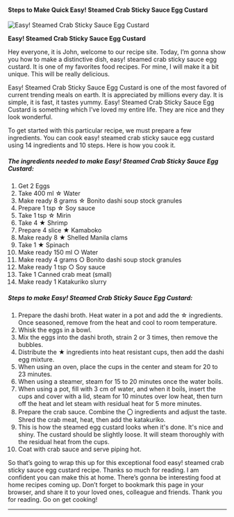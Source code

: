             

#### Steps to Make Quick Easy! Steamed Crab Sticky Sauce Egg Custard

![Easy! Steamed Crab Sticky Sauce Egg Custard](https://img-global.cpcdn.com/recipes/6438881997094912/751x532cq70/easy-steamed-crab-sticky-sauce-egg-custard-recipe-main-photo.jpg)

**Easy! Steamed Crab Sticky Sauce Egg Custard**

Hey everyone, it is John, welcome to our recipe site. Today, I’m gonna show you how to make a distinctive dish, easy! steamed crab sticky sauce egg custard. It is one of my favorites food recipes. For mine, I will make it a bit unique. This will be really delicious.

Easy! Steamed Crab Sticky Sauce Egg Custard is one of the most favored of current trending meals on earth. It is appreciated by millions every day. It is simple, it is fast, it tastes yummy. Easy! Steamed Crab Sticky Sauce Egg Custard is something which I’ve loved my entire life. They are nice and they look wonderful.

To get started with this particular recipe, we must prepare a few ingredients. You can cook easy! steamed crab sticky sauce egg custard using 14 ingredients and 10 steps. Here is how you cook it.

##### The ingredients needed to make Easy! Steamed Crab Sticky Sauce Egg Custard:

1.  Get 2 Eggs
2.  Take 400 ml ☆ Water
3.  Make ready 8 grams ☆ Bonito dashi soup stock granules
4.  Prepare 1 tsp ☆ Soy sauce
5.  Take 1 tsp ☆ Mirin
6.  Take 4 ★ Shrimp
7.  Prepare 4 slice ★ Kamaboko
8.  Make ready 8 ★ Shelled Manila clams
9.  Take 1 ★ Spinach
10.  Make ready 150 ml ○ Water
11.  Make ready 4 grams ○ Bonito dashi soup stock granules
12.  Make ready 1 tsp ○ Soy sauce
13.  Take 1 Canned crab meat (small)
14.  Make ready 1 Katakuriko slurry

##### Steps to make Easy! Steamed Crab Sticky Sauce Egg Custard:

1.  Prepare the dashi broth. Heat water in a pot and add the ☆ ingredients. Once seasoned, remove from the heat and cool to room temperature.
2.  Whisk the eggs in a bowl.
3.  Mix the eggs into the dashi broth, strain 2 or 3 times, then remove the bubbles.
4.  Distribute the ★ ingredients into heat resistant cups, then add the dashi egg mixture.
5.  When using an oven, place the cups in the center and steam for 20 to 23 minutes.
6.  When using a steamer, steam for 15 to 20 minutes once the water boils.
7.  When using a pot, fill with 3 cm of water, and when it boils, insert the cups and cover with a lid, steam for 10 minutes over low heat, then turn off the heat and let steam with residual heat for 5 more minutes.
8.  Prepare the crab sauce. Combine the 〇 ingredients and adjust the taste. Shred the crab meat, heat, then add the katakuriko.
9.  This is how the steamed egg custard looks when it's done. It's nice and shiny. The custard should be slightly loose. It will steam thoroughly with the residual heat from the cups.
10.  Coat with crab sauce and serve piping hot.

So that’s going to wrap this up for this exceptional food easy! steamed crab sticky sauce egg custard recipe. Thanks so much for reading. I am confident you can make this at home. There’s gonna be interesting food at home recipes coming up. Don’t forget to bookmark this page in your browser, and share it to your loved ones, colleague and friends. Thank you for reading. Go on get cooking!

* * *